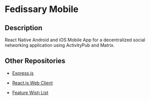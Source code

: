 # Fedissary Mobile

## Description

React Native Android and iOS Mobile App for a decentralized social networking application using ActivityPub and Matrix.

## Other Repositories

- [Express.js](https://github.com/agent-indigo/fedissary-api)

- [React.js Web Client](https://github.com/agent-indigo/fedissary-web)

- [Feature Wish List](https://docs.google.com/document/d/1eLQLFiVU260oE8HXZtWOdHkVsPVCucJpbubc1-u_Q7E/edit?usp=drive_link)
